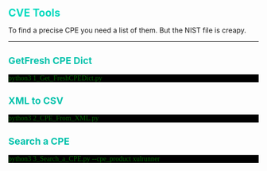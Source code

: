 <h1 style="color:#00dabf;font-weight:bold;font-size:21Px;">CVE Tools</h1>
To find a precise CPE you need a list of them. But the NIST file is creapy.<br>
<hr>
<h2 style="color:#00c2ab;font-weight:bold;font-size:19Px;">GetFresh CPE Dict</h2>
<div style="font-family:'Helvetica, Sans-Serif';color:darkgreen;background-color:black;">python3 1_Get_FreshCPEDict.py</div>

<h2 style="color:#00c2ab;font-weight:bold;font-size:19Px;">XML to CSV</h2>
<div style="font-family:'Helvetica, Sans-Serif';color:darkgreen;background-color:black;">python3 2_CPE_From_XML.py</div>

<h2 style="color:#00c2ab;font-weight:bold;font-size:19Px;">Search a CPE</h2>
<div style="font-family:'Helvetica, Sans-Serif';color:darkgreen;background-color:black;">python3 3_Search_a_CPE.py --cpe_product xulrunner</div>